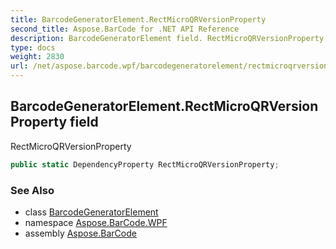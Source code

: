 ```yaml
---
title: BarcodeGeneratorElement.RectMicroQRVersionProperty
second_title: Aspose.BarCode for .NET API Reference
description: BarcodeGeneratorElement field. RectMicroQRVersionProperty
type: docs
weight: 2830
url: /net/aspose.barcode.wpf/barcodegeneratorelement/rectmicroqrversionproperty/
---
```

## BarcodeGeneratorElement.RectMicroQRVersionProperty field

RectMicroQRVersionProperty

```csharp
public static DependencyProperty RectMicroQRVersionProperty;
```

### See Also

* class [BarcodeGeneratorElement](../)
* namespace [Aspose.BarCode.WPF](../../../aspose.barcode.wpf/)
* assembly [Aspose.BarCode](../../../)


